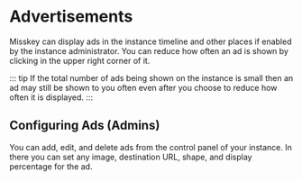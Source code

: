 # Advertisements

Misskey can display ads in the instance timeline and other places if enabled by the instance administrator.
You can reduce how often an ad is shown by clicking in the upper right corner of it.

::: tip
If the total number of ads being shown on the instance is small then an ad may still be shown to you often even after you choose to reduce how often it is displayed.
:::

## Configuring Ads (Admins)

You can add, edit, and delete ads from the control panel of your instance.
In there you can set any image, destination URL, shape, and display percentage for the ad.
